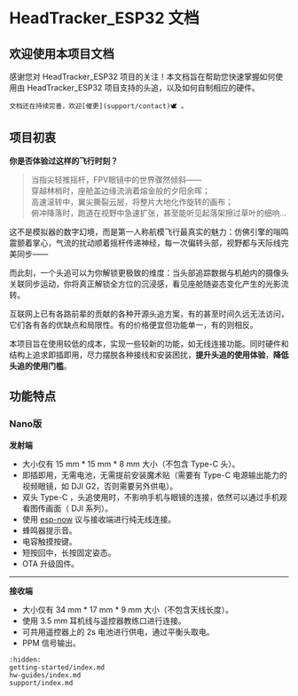 # HeadTracker_ESP32 文档

## 欢迎使用本项目文档

感谢您对 HeadTracker_ESP32 项目的关注！本文档旨在帮助您快速掌握如何使用由 HeadTracker_ESP32 项目支持的头追，以及如何自制相应的硬件。

```{note}
文档还在持续完善，欢迎[催更](support/contact)🕊️ 。
```

## 项目初衷

**你是否体验过这样的飞行时刻？**  
>当指尖轻推摇杆，FPV眼镜中的世界骤然倾斜——  
>穿越林梢时，座舱盖边缘流淌着熔金般的夕阳余晖；  
>高速滚转中，翼尖撕裂云层，将整片大地化作旋转的画布；  
>俯冲降落时，跑道在视野中急速扩张，甚至能听见起落架擦过草叶的细响...  

这不是模拟器的数字幻境，而是第一人称航模飞行最真实的魅力：仿佛引擎的嗡鸣震颤着掌心，气流的扰动顺着摇杆传递神经，每一次偏转头部，视野都与天际线完美同步——  

而此刻，一个头追可以为你解锁更极致的维度：当头部追踪数据与机舱内的摄像头关联同步运动，你将真正解锁全方位的沉浸感，看见座舱随姿态变化产生的光影流转。

互联网上已有各路前辈的贡献的各种开源头追方案，有的甚至时间久远无法访问，它们各有各的优缺点和局限性。有的价格便宜但功能单一，有的则相反。

本项目旨在使用较低的成本，实现一些较新的功能，如无线连接功能。同时硬件和结构上追求即插即用，尽力摆脱各种接线和安装困扰，**提升头追的使用体验**，**降低头追的使用门槛**。

## 功能特点

### Nano版

**发射端**
- 大小仅有 15 mm * 15 mm * 8 mm 大小（不包含 Type-C 头）。
- 即插即用，无需电池，无需提前安装魔术贴（需要有 Type-C 电源输出能力的视频眼镜，如 DJI G2，否则需要另外供电）。
- 双头 Type-C ，头追使用时，不影响手机与眼镜的连接，依然可以通过手机观看图传画面（ DJI 系列）。
- 使用 [esp-now](https://www.espressif.com/zh-hans/solutions/low-power-solutions/esp-now) 议与接收端进行纯无线连接。
- 蜂鸣器提示音。
- 电容触摸按键。
- 短按回中，长按固定姿态。
- OTA 升级固件。

***

**接收端**
- 大小仅有 34 mm * 17 mm * 9 mm 大小（不包含天线长度）。
- 使用 3.5 mm 耳机线与遥控器教练口进行连接。
- 可共用遥控器上的 2s 电池进行供电，通过平衡头取电。
- PPM 信号输出。

```{toctree}
:hidden:
getting-started/index.md
hw-guides/index.md
support/index.md
```